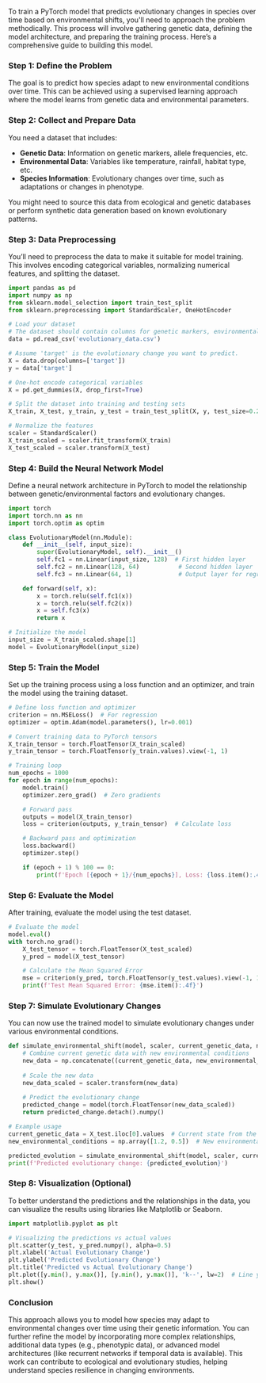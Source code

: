 To train a PyTorch model that predicts evolutionary changes in species over time based on environmental shifts, you'll need to approach the problem methodically. This process will involve gathering genetic data, defining the model architecture, and preparing the training process. Here’s a comprehensive guide to building this model.

### Step 1: Define the Problem

The goal is to predict how species adapt to new environmental conditions over time. This can be achieved using a supervised learning approach where the model learns from genetic data and environmental parameters.

### Step 2: Collect and Prepare Data

You need a dataset that includes:

- **Genetic Data**: Information on genetic markers, allele frequencies, etc.
- **Environmental Data**: Variables like temperature, rainfall, habitat type, etc.
- **Species Information**: Evolutionary changes over time, such as adaptations or changes in phenotype.

You might need to source this data from ecological and genetic databases or perform synthetic data generation based on known evolutionary patterns.

### Step 3: Data Preprocessing

You’ll need to preprocess the data to make it suitable for model training. This involves encoding categorical variables, normalizing numerical features, and splitting the dataset.

```python
import pandas as pd
import numpy as np
from sklearn.model_selection import train_test_split
from sklearn.preprocessing import StandardScaler, OneHotEncoder

# Load your dataset
# The dataset should contain columns for genetic markers, environmental factors, and evolutionary changes.
data = pd.read_csv('evolutionary_data.csv')

# Assume 'target' is the evolutionary change you want to predict.
X = data.drop(columns=['target'])
y = data['target']

# One-hot encode categorical variables
X = pd.get_dummies(X, drop_first=True)

# Split the dataset into training and testing sets
X_train, X_test, y_train, y_test = train_test_split(X, y, test_size=0.2, random_state=42)

# Normalize the features
scaler = StandardScaler()
X_train_scaled = scaler.fit_transform(X_train)
X_test_scaled = scaler.transform(X_test)
```

### Step 4: Build the Neural Network Model

Define a neural network architecture in PyTorch to model the relationship between genetic/environmental factors and evolutionary changes.

```python
import torch
import torch.nn as nn
import torch.optim as optim

class EvolutionaryModel(nn.Module):
    def __init__(self, input_size):
        super(EvolutionaryModel, self).__init__()
        self.fc1 = nn.Linear(input_size, 128)  # First hidden layer
        self.fc2 = nn.Linear(128, 64)           # Second hidden layer
        self.fc3 = nn.Linear(64, 1)             # Output layer for regression

    def forward(self, x):
        x = torch.relu(self.fc1(x))
        x = torch.relu(self.fc2(x))
        x = self.fc3(x)
        return x

# Initialize the model
input_size = X_train_scaled.shape[1]
model = EvolutionaryModel(input_size)
```

### Step 5: Train the Model

Set up the training process using a loss function and an optimizer, and train the model using the training dataset.

```python
# Define loss function and optimizer
criterion = nn.MSELoss()  # For regression
optimizer = optim.Adam(model.parameters(), lr=0.001)

# Convert training data to PyTorch tensors
X_train_tensor = torch.FloatTensor(X_train_scaled)
y_train_tensor = torch.FloatTensor(y_train.values).view(-1, 1)

# Training loop
num_epochs = 1000
for epoch in range(num_epochs):
    model.train()
    optimizer.zero_grad()  # Zero gradients

    # Forward pass
    outputs = model(X_train_tensor)
    loss = criterion(outputs, y_train_tensor)  # Calculate loss

    # Backward pass and optimization
    loss.backward()
    optimizer.step()

    if (epoch + 1) % 100 == 0:
        print(f'Epoch [{epoch + 1}/{num_epochs}], Loss: {loss.item():.4f}')
```

### Step 6: Evaluate the Model

After training, evaluate the model using the test dataset.

```python
# Evaluate the model
model.eval()
with torch.no_grad():
    X_test_tensor = torch.FloatTensor(X_test_scaled)
    y_pred = model(X_test_tensor)

    # Calculate the Mean Squared Error
    mse = criterion(y_pred, torch.FloatTensor(y_test.values).view(-1, 1))
    print(f'Test Mean Squared Error: {mse.item():.4f}')
```

### Step 7: Simulate Evolutionary Changes

You can now use the trained model to simulate evolutionary changes under various environmental conditions. 

```python
def simulate_environmental_shift(model, scaler, current_genetic_data, new_environmental_conditions):
    # Combine current genetic data with new environmental conditions
    new_data = np.concatenate((current_genetic_data, new_environmental_conditions), axis=0).reshape(1, -1)
    
    # Scale the new data
    new_data_scaled = scaler.transform(new_data)
    
    # Predict the evolutionary change
    predicted_change = model(torch.FloatTensor(new_data_scaled))
    return predicted_change.detach().numpy()

# Example usage
current_genetic_data = X_test.iloc[0].values  # Current state from the test set
new_environmental_conditions = np.array([1.2, 0.5])  # New environmental factors (e.g., temperature, rainfall)

predicted_evolution = simulate_environmental_shift(model, scaler, current_genetic_data, new_environmental_conditions)
print(f'Predicted evolutionary change: {predicted_evolution}')
```

### Step 8: Visualization (Optional)

To better understand the predictions and the relationships in the data, you can visualize the results using libraries like Matplotlib or Seaborn.

```python
import matplotlib.pyplot as plt

# Visualizing the predictions vs actual values
plt.scatter(y_test, y_pred.numpy(), alpha=0.5)
plt.xlabel('Actual Evolutionary Change')
plt.ylabel('Predicted Evolutionary Change')
plt.title('Predicted vs Actual Evolutionary Change')
plt.plot([y.min(), y.max()], [y.min(), y.max()], 'k--', lw=2)  # Line y=x
plt.show()
```

### Conclusion

This approach allows you to model how species may adapt to environmental changes over time using their genetic information. You can further refine the model by incorporating more complex relationships, additional data types (e.g., phenotypic data), or advanced model architectures (like recurrent networks if temporal data is available). This work can contribute to ecological and evolutionary studies, helping understand species resilience in changing environments.